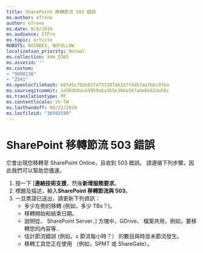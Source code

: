```yaml
---
title: SharePoint 移轉節流 503 錯誤
ms.author: efrene
author: efrene
ms.date: 8/8/2019
ms.audience: ITPro
ms.topic: article
ROBOTS: NOINDEX, NOFOLLOW
localization_priority: Normal
ms.collection: Adm_O365
ms.assetid: ''
ms.custom:
- "9000136"
- "2541"
ms.openlocfilehash: b0545c792e81fe733107a6157f4d57aa7bbc9fba
ms.sourcegitcommit: 1d98db8acb9959aba3b5e308a567ade6b62da56c
ms.translationtype: MT
ms.contentlocale: zh-TW
ms.lasthandoff: 08/22/2019
ms.locfileid: "36503590"
---
```

# <a name="sharepoint-migration-throttling-with-503-errors"></a>SharePoint 移轉節流 503 錯誤

它會出現您移轉至 SharePoint Online，且收到 503 錯誤。 請遵循下列步驟，因此我們可以幫助您儘速。 

1. 按一下 [**連絡技術支援**，然後**新增服務要求**。
2. 標題及描述，輸入**SharePoint 移轉節流與 503**。
3. 一旦票證已送出，請更新下列資訊：
    - 多少左側的移轉 (例如，多少 TBs？)。
    - 移轉開始和結束日期。
    - 說明從、 SharePoint Server、] 方塊中，GDrive、 檔案共用，例如，要移轉您的內容等..
    - 估計節流錯誤 (例如，x 節流每小時？） 的數目與時並未節流發生。
    - 移轉工具您正在使用 （例如，SPMT 或 ShareGate）。


